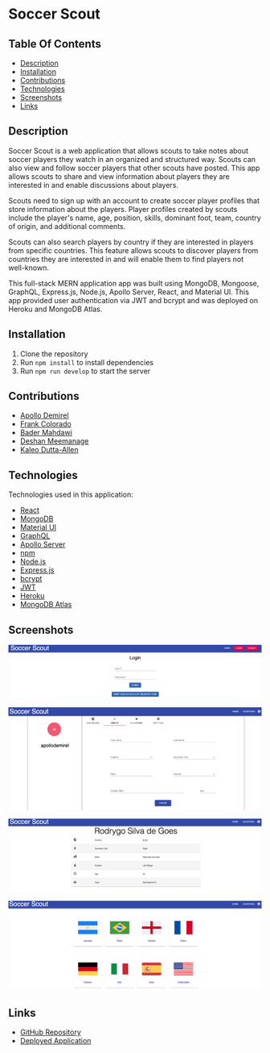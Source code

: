 # Soccer Scout

## Table Of Contents

- [Description](#description)
- [Installation](#installation)
- [Contributions](#contributions)
- [Technologies](#technologies)
- [Screenshots](#screenshots)
- [Links](#links)

## Description

Soccer Scout is a web application that allows scouts to take notes about soccer players they watch in an organized and structured way. Scouts can also view and follow soccer players that other scouts have posted. This app allows scouts to share and view information about players they are interested in and enable discussions about players. 

Scouts need to sign up with an account to create soccer player profiles that store information about the players. Player profiles created by scouts include the player's name, age, position, skills, dominant foot, team, country of origin, and additional comments. 

Scouts can also search players by country if they are interested in players from specific countries. This feature allows scouts to discover players from countries they are interested in and will enable them to find players not well-known.

This full-stack MERN application app was built using MongoDB, Mongoose, GraphQL, Express.js, Node.js, Apollo Server, React, and Material UI. This app provided user authentication via JWT and bcrypt and was deployed on Heroku and MongoDB Atlas.

## Installation

1. Clone the repository
2. Run `npm install` to install dependencies
3. Run `npm run develop` to start the server

## Contributions

- [Apollo Demirel](https://github.com/demiapollo)
- [Frank Colorado](https://github.com/Frank-Colorado)
- [Bader Mahdawi](https://github.com/Badermah)
- [Deshan Meemanage](https://github.com/deltamango777)
- [Kaleo Dutta-Allen](https://github.com/kaleoallen)

## Technologies
Technologies used in this application:

- [React](https://reactjs.org/)
- [MongoDB](https://www.mongodb.com/)
- [Material UI](https://material-ui.com/)
- [GraphQL](https://graphql.org/)
- [Apollo Server](https://www.apollographql.com/)
- [npm](https://www.npmjs.com/)
- [Node.js](https://nodejs.org/en/)
- [Express.js](https://expressjs.com/)
- [bcrypt](https://www.npmjs.com/package/bcrypt)
- [JWT](https://jwt.io/)
- [Heroku](https://www.heroku.com/)
- [MongoDB Atlas](https://www.mongodb.com/cloud/atlas)

## Screenshots 
![Login](./client/src/assets/Screenshot1.png)

![dash](./client/src/assets/Screenshot2.png)

![Completed Player Profile](./client/src/assets/Screenshot3.png)

![Countries](./client/src/assets/Screenshot4.png)

## Links

- [GitHub Repository](https://github.com/demiapollo/soccerScout)
- [Deployed Application]()

